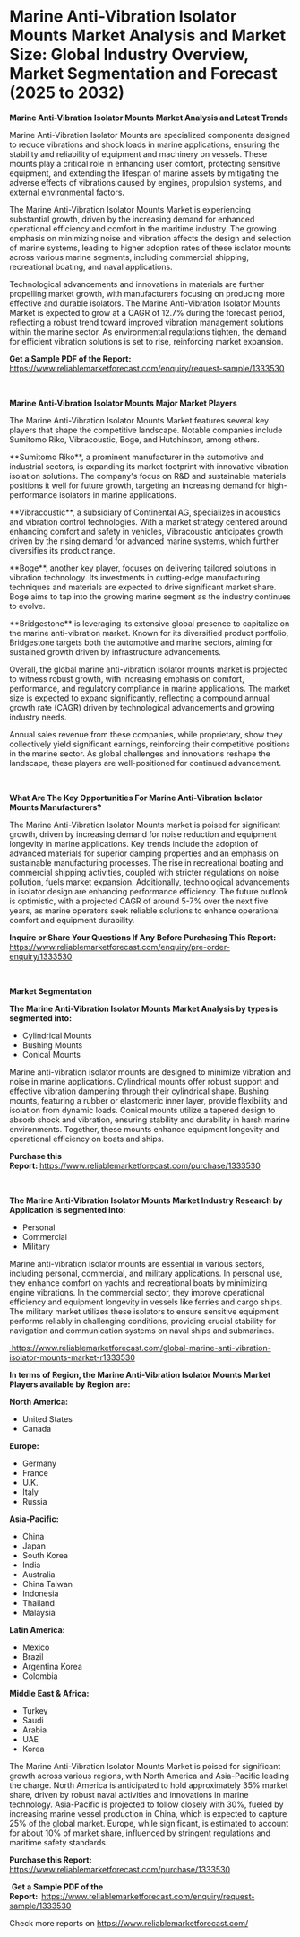 <p><h1>Marine Anti-Vibration Isolator Mounts Market Analysis and Market Size: Global Industry Overview, Market Segmentation and Forecast (2025 to 2032)</h1></p><p><strong>Marine Anti-Vibration Isolator Mounts Market Analysis and Latest Trends</strong></p>
<p><p>Marine Anti-Vibration Isolator Mounts are specialized components designed to reduce vibrations and shock loads in marine applications, ensuring the stability and reliability of equipment and machinery on vessels. These mounts play a critical role in enhancing user comfort, protecting sensitive equipment, and extending the lifespan of marine assets by mitigating the adverse effects of vibrations caused by engines, propulsion systems, and external environmental factors.</p><p>The Marine Anti-Vibration Isolator Mounts Market is experiencing substantial growth, driven by the increasing demand for enhanced operational efficiency and comfort in the maritime industry. The growing emphasis on minimizing noise and vibration affects the design and selection of marine systems, leading to higher adoption rates of these isolator mounts across various marine segments, including commercial shipping, recreational boating, and naval applications. </p><p>Technological advancements and innovations in materials are further propelling market growth, with manufacturers focusing on producing more effective and durable isolators. The Marine Anti-Vibration Isolator Mounts Market is expected to grow at a CAGR of 12.7% during the forecast period, reflecting a robust trend toward improved vibration management solutions within the marine sector. As environmental regulations tighten, the demand for efficient vibration solutions is set to rise, reinforcing market expansion.</p></p>
<p><strong>Get a Sample PDF of the Report:&nbsp;</strong> <a href="https://www.reliablemarketforecast.com/enquiry/request-sample/1333530?utm_campaign=2333&utm_medium=2&utm_source=Github&utm_content=ia&utm_term=24032025&utm_id=marine-anti-vibration-isolator-mounts">https://www.reliablemarketforecast.com/enquiry/request-sample/1333530</a></p>
<p>&nbsp;</p>
<p><strong>Marine Anti-Vibration Isolator Mounts Major Market Players</strong></p>
<p><p>The Marine Anti-Vibration Isolator Mounts Market features several key players that shape the competitive landscape. Notable companies include Sumitomo Riko, Vibracoustic, Boge, and Hutchinson, among others. </p><p>**Sumitomo Riko**, a prominent manufacturer in the automotive and industrial sectors, is expanding its market footprint with innovative vibration isolation solutions. The company's focus on R&D and sustainable materials positions it well for future growth, targeting an increasing demand for high-performance isolators in marine applications.</p><p>**Vibracoustic**, a subsidiary of Continental AG, specializes in acoustics and vibration control technologies. With a market strategy centered around enhancing comfort and safety in vehicles, Vibracoustic anticipates growth driven by the rising demand for advanced marine systems, which further diversifies its product range.</p><p>**Boge**, another key player, focuses on delivering tailored solutions in vibration technology. Its investments in cutting-edge manufacturing techniques and materials are expected to drive significant market share. Boge aims to tap into the growing marine segment as the industry continues to evolve.</p><p>**Bridgestone** is leveraging its extensive global presence to capitalize on the marine anti-vibration market. Known for its diversified product portfolio, Bridgestone targets both the automotive and marine sectors, aiming for sustained growth driven by infrastructure advancements.</p><p>Overall, the global marine anti-vibration isolator mounts market is projected to witness robust growth, with increasing emphasis on comfort, performance, and regulatory compliance in marine applications. The market size is expected to expand significantly, reflecting a compound annual growth rate (CAGR) driven by technological advancements and growing industry needs. </p><p>Annual sales revenue from these companies, while proprietary, show they collectively yield significant earnings, reinforcing their competitive positions in the marine sector. As global challenges and innovations reshape the landscape, these players are well-positioned for continued advancement.</p></p>
<p>&nbsp;</p>
<p><strong>What Are The Key Opportunities For Marine Anti-Vibration Isolator Mounts Manufacturers?</strong></p>
<p><p>The Marine Anti-Vibration Isolator Mounts market is poised for significant growth, driven by increasing demand for noise reduction and equipment longevity in marine applications. Key trends include the adoption of advanced materials for superior damping properties and an emphasis on sustainable manufacturing processes. The rise in recreational boating and commercial shipping activities, coupled with stricter regulations on noise pollution, fuels market expansion. Additionally, technological advancements in isolator design are enhancing performance efficiency. The future outlook is optimistic, with a projected CAGR of around 5-7% over the next five years, as marine operators seek reliable solutions to enhance operational comfort and equipment durability.</p></p>
<p><strong>Inquire or Share Your Questions If Any Before Purchasing This Report:</strong> <a href="https://www.reliablemarketforecast.com/enquiry/pre-order-enquiry/1333530?utm_campaign=2333&utm_medium=2&utm_source=Github&utm_content=ia&utm_term=24032025&utm_id=marine-anti-vibration-isolator-mounts">https://www.reliablemarketforecast.com/enquiry/pre-order-enquiry/1333530</a></p>
<p>&nbsp;</p>
<p><strong>Market Segmentation</strong></p>
<p><strong>The Marine Anti-Vibration Isolator Mounts Market Analysis by types is segmented into:</strong></p>
<p><ul><li>Cylindrical Mounts</li><li>Bushing Mounts</li><li>Conical Mounts</li></ul></p>
<p><p>Marine anti-vibration isolator mounts are designed to minimize vibration and noise in marine applications. Cylindrical mounts offer robust support and effective vibration dampening through their cylindrical shape. Bushing mounts, featuring a rubber or elastomeric inner layer, provide flexibility and isolation from dynamic loads. Conical mounts utilize a tapered design to absorb shock and vibration, ensuring stability and durability in harsh marine environments. Together, these mounts enhance equipment longevity and operational efficiency on boats and ships.</p></p>
<p><strong>Purchase this Report:&nbsp;</strong><a href="https://www.reliablemarketforecast.com/purchase/1333530?utm_campaign=2333&utm_medium=2&utm_source=Github&utm_content=ia&utm_term=24032025&utm_id=marine-anti-vibration-isolator-mounts">https://www.reliablemarketforecast.com/purchase/1333530</a></p>
<p>&nbsp;</p>
<p><strong>The Marine Anti-Vibration Isolator Mounts Market Industry Research by Application is segmented into:</strong></p>
<p><ul><li>Personal</li><li>Commercial</li><li>Military</li></ul></p>
<p><p>Marine anti-vibration isolator mounts are essential in various sectors, including personal, commercial, and military applications. In personal use, they enhance comfort on yachts and recreational boats by minimizing engine vibrations. In the commercial sector, they improve operational efficiency and equipment longevity in vessels like ferries and cargo ships. The military market utilizes these isolators to ensure sensitive equipment performs reliably in challenging conditions, providing crucial stability for navigation and communication systems on naval ships and submarines.</p></p>
<p><a href="https://www.reliablemarketforecast.com/global-marine-anti-vibration-isolator-mounts-market-r1333530?utm_campaign=2333&utm_medium=2&utm_source=Github&utm_content=ia&utm_term=24032025&utm_id=marine-anti-vibration-isolator-mounts">&nbsp;https://www.reliablemarketforecast.com/global-marine-anti-vibration-isolator-mounts-market-r1333530</a></p>
<p><strong>In terms of Region, the Marine Anti-Vibration Isolator Mounts Market Players available by Region are:</strong></p>
<p>
    <p> <strong> North America: </strong>
        <ul>
            <li>United States</li>
            <li>Canada</li>
        </ul>
        </p> 
    <p> <strong> Europe: </strong>
        <ul>
            <li>Germany</li>
            <li>France</li>
            <li>U.K.</li>
            <li>Italy</li>
            <li>Russia</li>
        </ul>
        </p> 
    <p> <strong> Asia-Pacific: </strong>
        <ul>
            <li>China</li>
            <li>Japan</li>
            <li>South Korea</li>
            <li>India</li>
            <li>Australia</li>
            <li>China Taiwan</li>
            <li>Indonesia</li>
            <li>Thailand</li>
            <li>Malaysia</li>
        </ul>
        </p> 
    <p> <strong> Latin America: </strong>
        <ul>
            <li>Mexico</li>
            <li>Brazil</li>
            <li>Argentina Korea</li>
            <li>Colombia</li>
        </ul>
        </p> 
    <p> <strong> Middle East & Africa: </strong>
        <ul>
            <li>Turkey</li>
            <li>Saudi</li>
            <li>Arabia</li>
            <li>UAE</li>
            <li>Korea</li>
        </ul>
    </p>
    </p>
<p><p>The Marine Anti-Vibration Isolator Mounts Market is poised for significant growth across various regions, with North America and Asia-Pacific leading the charge. North America is anticipated to hold approximately 35% market share, driven by robust naval activities and innovations in marine technology. Asia-Pacific is projected to follow closely with 30%, fueled by increasing marine vessel production in China, which is expected to capture 25% of the global market. Europe, while significant, is estimated to account for about 10% of market share, influenced by stringent regulations and maritime safety standards.</p></p>
<p><strong>Purchase this Report: </strong><a href="https://www.reliablemarketforecast.com/purchase/1333530?utm_campaign=2333&utm_medium=2&utm_source=Github&utm_content=ia&utm_term=24032025&utm_id=marine-anti-vibration-isolator-mounts">https://www.reliablemarketforecast.com/purchase/1333530</a></p>
<p>&nbsp;<strong>Get a Sample PDF of the Report:&nbsp;&nbsp;</strong><a href="https://www.reliablemarketforecast.com/enquiry/request-sample/1333530?utm_campaign=2333&utm_medium=2&utm_source=Github&utm_content=ia&utm_term=24032025&utm_id=marine-anti-vibration-isolator-mounts">https://www.reliablemarketforecast.com/enquiry/request-sample/1333530</a></p>
<p><strong></strong></p>
<p>Check more reports on <a href="https://www.reliablemarketforecast.com/?utm_campaign=2333&utm_medium=2&utm_source=Github&utm_content=ia&utm_term=24032025&utm_id=marine-anti-vibration-isolator-mounts">https://www.reliablemarketforecast.com/</a></p>